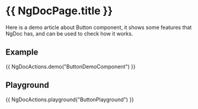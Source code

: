 # {{ NgDocPage.title }}

Here is a demo article about Button component, it shows some features that
NgDoc has, and can be used to check how it works.

## Example

{{ NgDocActions.demo("ButtonDemoComponent") }}

## Playground

{{ NgDocActions.playground("ButtonPlayground") }}
